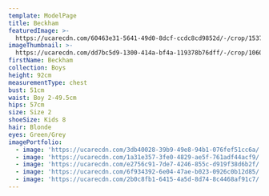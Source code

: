 ```yaml
---
template: ModelPage
title: Beckham
featuredImage: >-
  https://ucarecdn.com/60463e31-5641-49d0-8dcf-ccdc8cd9852d/-/crop/1537x1306/0,159/-/preview/
imageThumbnail: >-
  https://ucarecdn.com/dd7bc5d9-1300-414a-bf4a-119378b76dff/-/crop/1060x1352/740,0/-/preview/
firstName: Beckham
collection: Boys
height: 92cm
measurementType: chest
bust: 51cm
waist: Boy 2-49.5cm
hips: 57cm
size: Size 2
shoeSize: Kids 8
hair: Blonde
eyes: Green/Grey
imagePortfolio:
  - image: 'https://ucarecdn.com/3db40028-39b9-49e8-94b1-076fef51cc6a/'
  - image: 'https://ucarecdn.com/1a31e357-3fe0-4829-ae5f-761adf44acf9/'
  - image: 'https://ucarecdn.com/e2756c91-7de7-4246-855c-d919f38d6b2f/'
  - image: 'https://ucarecdn.com/6f934392-6e04-47ae-b023-0926c0b12d85/'
  - image: 'https://ucarecdn.com/2b0c8fb1-6415-4a5d-8d74-8c4468af91c7/'
---
```


